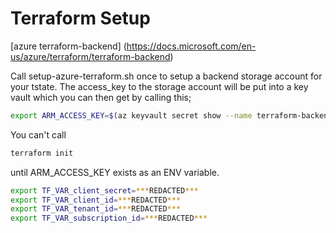 # Terraform Setup
[azure terraform-backend] (https://docs.microsoft.com/en-us/azure/terraform/terraform-backend)  

Call setup-azure-terraform.sh once to setup a backend storage account for your tstate.
The access_key to the storage account will be put into a key vault which you can then get by calling this;

 
```bash
export ARM_ACCESS_KEY=$(az keyvault secret show --name terraform-backend-key --vault-name kvterraform7335 --query value -o tsv)   
```

You can't call  
```bash
terraform init 
```
until ARM_ACCESS_KEY exists as an ENV variable.


```bash
export TF_VAR_client_secret=***REDACTED***
export TF_VAR_client_id=***REDACTED***
export TF_VAR_tenant_id=***REDACTED***
export TF_VAR_subscription_id=***REDACTED***

```



